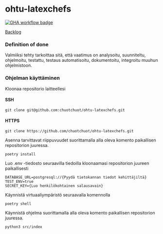 # ohtu-latexchefs

[![GHA workflow badge](https://github.com/chuotchuot/ohtu-latexchefs/workflows/CI/badge.svg)](https://github.com/chuotchuot/ohtu-latexchefs/actions)

[Backlog](https://helsinkifi-my.sharepoint.com/:x:/g/personal/janteero_ad_helsinki_fi/EZOTEPWAgVVJnm4PhNXM8-YB2JGW8DwOhZs6ALVS5rh3-A?e=fSjnbS)

### Definition of done
Valmiiksi tehty tarkoittaa sitä, että vaatimus on analysoitu, suunniteltu, ohjelmoitu, testattu, testaus automatisoitu, dokumentoitu, integroitu muuhun ohjelmistoon.

### Ohjelman käyttäminen

Kloonaa repositorio laitteellesi
#### SSH
```
git clone git@github.com:chuotchuot/ohtu-latexchefs.git 
```
#### HTTPS
```
git clone https://github.com/chuotchuot/ohtu-latexchefs.git
```
Asenna tarvittavat riippuvuudet suorittamalla alla oleva komento paikallisen repositorion juuressa.
```
poetry install 
```
Luo .env -tiedosto seuraavilla tiedoilla kloonaamasi repositorion juureen paikallisesti
```
DATABASE_URL=postgresql://{Pyydä tietokannan tiedot kehittäjiltä} 
TEST_ENV=true 
SECRET_KEY={Luo henkilökohtainen salausavain} 
```
Käynnistä virtuaaliympäristö seuraavalla komennolla
```
poetry shell 
```
Käynnistä ohjelma suorittamalla alla oleva komento paikallisen repositorion juuressa.
```
python3 src/index 
```
